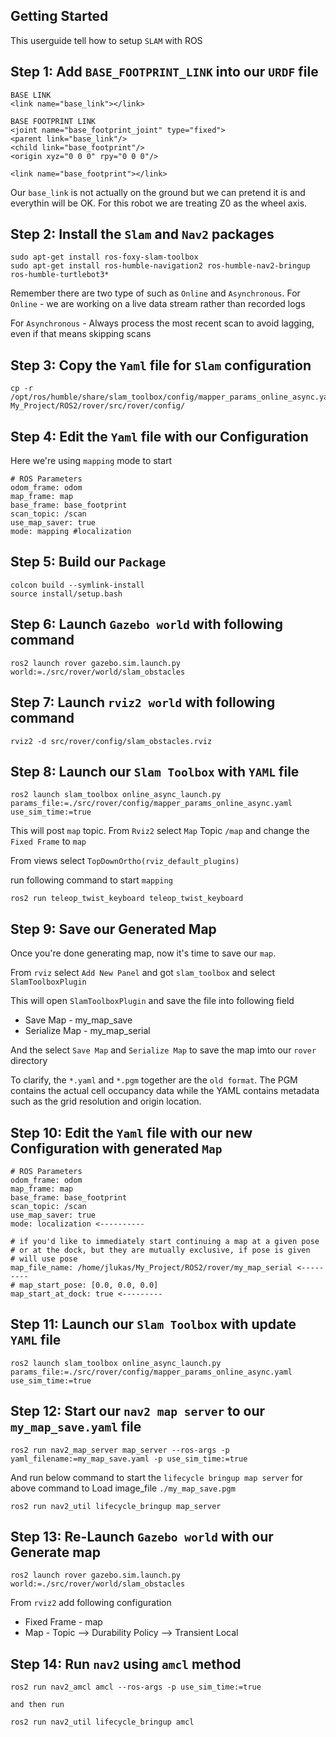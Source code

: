 ## Getting Started

This userguide tell how to setup `SLAM` with ROS

## Step 1: Add `BASE_FOOTPRINT_LINK` into our `URDF` file
```
BASE LINK
<link name="base_link"></link>

BASE FOOTPRINT LINK
<joint name="base_footprint_joint" type="fixed">
<parent link="base_link"/>
<child link="base_footprint"/>
<origin xyz="0 0 0" rpy="0 0 0"/>

<link name="base_footprint"></link>
```
Our `base_link` is not actually on the ground but we can pretend it is and everythin will be OK. For this robot we are treating Z0 as the wheel axis.

## Step 2: Install the `Slam` and `Nav2` packages
```
sudo apt-get install ros-foxy-slam-toolbox
sudo apt-get install ros-humble-navigation2 ros-humble-nav2-bringup ros-humble-turtlebot3*
```
Remember there are two type of such as `Online` and `Asynchronous`.
For `Online` - we are working on a live data stream rather than recorded logs

For `Asynchronous` - Always process the most recent scan to avoid lagging, even if that means skipping scans

## Step 3: Copy the `Yaml` file for `Slam` configuration
```
cp -r /opt/ros/humble/share/slam_toolbox/config/mapper_params_online_async.yaml My_Project/ROS2/rover/src/rover/config/
```

## Step 4: Edit the `Yaml` file with our Configuration
Here we're using `mapping` mode to start
```
# ROS Parameters
odom_frame: odom
map_frame: map
base_frame: base_footprint
scan_topic: /scan
use_map_saver: true
mode: mapping #localization
```

## Step 5: Build our `Package`
```
colcon build --symlink-install
source install/setup.bash
```

## Step 6: Launch `Gazebo world` with following command
```
ros2 launch rover gazebo.sim.launch.py world:=./src/rover/world/slam_obstacles
```

## Step 7: Launch `rviz2 world` with following command
```
rviz2 -d src/rover/config/slam_obstacles.rviz
```

## Step 8: Launch our `Slam Toolbox` with `YAML` file
```
ros2 launch slam_toolbox online_async_launch.py params_file:=./src/rover/config/mapper_params_online_async.yaml use_sim_time:=true
```

This will post `map` topic. From `Rviz2` select `Map` Topic `/map` and change the `Fixed Frame` to `map`

From views select `TopDownOrtho(rviz_default_plugins)`

run following command to start `mapping`
```
ros2 run teleop_twist_keyboard teleop_twist_keyboard
```

## Step 9: Save our Generated Map
Once you're done generating map, now it's time to save our `map`.

From `rviz` select `Add New Panel` and got `slam_toolbox` and select `SlamToolboxPlugin`

This will open `SlamToolboxPlugin` and save the file into following field

- Save Map - my_map_save
- Serialize Map - my_map_serial

And the select `Save Map` and `Serialize Map` to save the map imto our `rover` directory

To clarify, the `*.yaml` and `*.pgm` together are the `old format`. The PGM contains the actual cell occupancy data while the YAML contains metadata such as the grid resolution and origin location.

## Step 10: Edit the `Yaml` file with our new Configuration with generated `Map`

```
# ROS Parameters
odom_frame: odom
map_frame: map
base_frame: base_footprint
scan_topic: /scan
use_map_saver: true
mode: localization <----------

# if you'd like to immediately start continuing a map at a given pose
# or at the dock, but they are mutually exclusive, if pose is given
# will use pose
map_file_name: /home/jlukas/My_Project/ROS2/rover/my_map_serial <---------
# map_start_pose: [0.0, 0.0, 0.0]
map_start_at_dock: true <---------
```
## Step 11: Launch our `Slam Toolbox` with update `YAML` file
```
ros2 launch slam_toolbox online_async_launch.py params_file:=./src/rover/config/mapper_params_online_async.yaml use_sim_time:=true
```

## Step 12: Start our `nav2 map server` to our `my_map_save.yaml` file
```
ros2 run nav2_map_server map_server --ros-args -p yaml_filename:=my_map_save.yaml -p use_sim_time:=true
```

And run below command to start the `lifecycle bringup map server` for above command to
Load image_file `./my_map_save.pgm`

```
ros2 run nav2_util lifecycle_bringup map_server
```

## Step 13: Re-Launch `Gazebo world` with our Generate map
```
ros2 launch rover gazebo.sim.launch.py world:=./src/rover/world/slam_obstacles
```

From `rviz2` add following configuration
- Fixed Frame - map
- Map - Topic --> Durability Policy --> Transient Local

## Step 14: Run `nav2` using `amcl` method
```
ros2 run nav2_amcl amcl --ros-args -p use_sim_time:=true

and then run

ros2 run nav2_util lifecycle_bringup amcl
```


